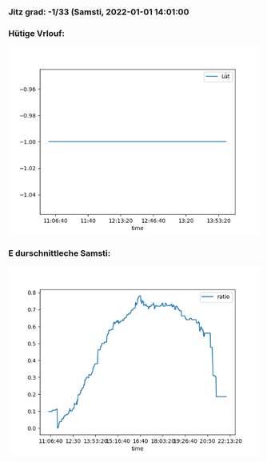 ### Jitz grad: -1/33 (Samsti, 2022-01-01 14:01:00

### Hütige Vrlouf:
![Graph](Today.png)

### E durschnittleche Samsti:
![Graph](Samsti.png)